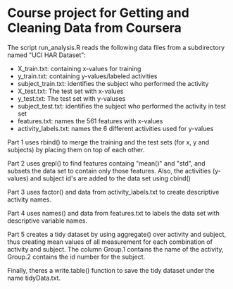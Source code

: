 # Course project for Getting and Cleaning Data from Coursera  

The script run_analysis.R reads the following data files from a subdirectory named "UCI HAR Dataset":  
* X_train.txt: containing x-values for training 
* y_train.txt: containing y-values/labeled activities 
* subject_train.txt: identifies the subject who performed the activity 
* X_test.txt: The test set with x-values
* y_test.txt: The test set with y-valuses
* subject_test.txt: identifies the subject who performed the activity in test set
* features.txt: names the 561 features with x-values
* activity_labels.txt: names the 6 different activities used for y-values

Part 1 uses rbind() to merge the training and the test sets (for x, y and subjects) by placing them on top of each other.  

Part 2 uses grepl() to find features containg "mean()" and "std", and subsets the data set to contain only those features. Also, the activities (y-values) and subject id's are added to the data set using cbind()  

Part 3 uses factor() and data from activity_labels.txt to create descriptive activity names.  

Part 4 uses names() and data from features.txt to labels the data set with descriptive variable names.

Part 5 creates a tidy dataset by using aggregate() over activity and subject, thus creating mean values of all measurement for each combination of activity and subject. The column Group.1 contains the name of the activity, Group.2 contains the id number for the subject.  

Finally, theres a write.table() function to save the tidy dataset under the name tidyData.txt.
